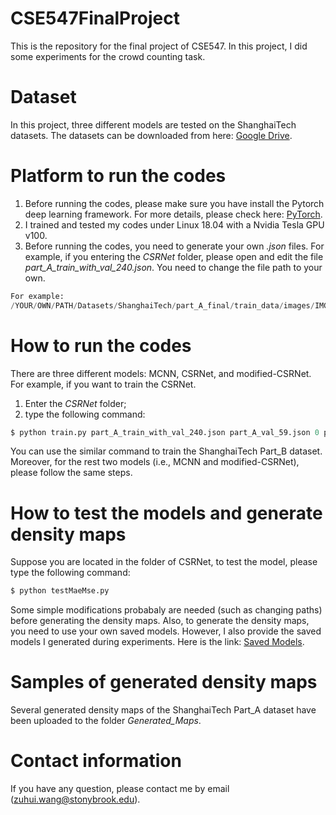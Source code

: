 # CSE547FinalProject
This is the repository for the final project of CSE547. In this project, I did some experiments for the crowd counting task. 

# Dataset
In this project, three different models are tested on the ShanghaiTech datasets. The datasets can be downloaded from here: [Google Drive](https://drive.google.com/file/d/16dhJn7k4FWVwByRsQAEpl9lwjuV03jVI/view).

# Platform to run the codes
1. Before running the codes, please make sure you have install the Pytorch deep learning framework. For more details, please check here: [PyTorch](https://pytorch.org/). 
2. I trained and tested my codes under Linux 18.04 with a Nvidia Tesla GPU v100. 
3. Before running the codes, you need to generate your own *.json* files.
For example, if you entering the *CSRNet* folder, please open and edit the file *part_A_train_with_val_240.json*. You need to change the file path to your own.
```python
For example:
/YOUR/OWN/PATH/Datasets/ShanghaiTech/part_A_final/train_data/images/IMG_300.jpg
```
# How to run the codes
There are three different models: MCNN, CSRNet, and modified-CSRNet. For example, if you want to train the CSRNet.
1. Enter the *CSRNet* folder;
2. type the following command:

```python
$ python train.py part_A_train_with_val_240.json part_A_val_59.json 0 part_A_
```
You can use the similar command to train the ShanghaiTech Part_B dataset. Moreover, for the rest two models (i.e., MCNN and modified-CSRNet), please follow the same steps. 

# How to test the models and generate density maps
Suppose you are located in the folder of CSRNet, to test the model, please type the following command:

```python
$ python testMaeMse.py
```
Some simple modifications probabaly are needed (such as changing paths) before generating the density maps. 
Also, to generate the density maps, you need to use your own saved models. However, I also provide the saved models I generated during experiments. Here is the link: [Saved Models](https://drive.google.com/drive/folders/1SESnPh4XmXjnowlqZXgTo3zlo98WwlIG?usp=sharing). 

# Samples of generated density maps
Several generated density maps of the ShanghaiTech Part_A dataset have been uploaded to the folder *Generated_Maps*.

# Contact information
If you have any question, please contact me by email (zuhui.wang@stonybrook.edu).
